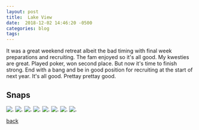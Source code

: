 ```yaml
---
layout: post
title:  Lake View
date:  2018-12-02 14:46:20 -0500
categories: blog 
tags: 
---
```


It was a great weekend retreat albeit the bad timing with final week preparations and recruiting. The fam enjoyed so it's all good. My kwesties are great. Played poker, won second place. But now it's time to finish strong. End with a bang and be in good position for recruiting at the start of next year. It's all good. Prettay prettay good.

## Snaps

![](/assets/img/1811/20181126-momsnightout.jpg ".")
![](/assets/img/1812/20181201-jenga.jpg ".")
![](/assets/img/1812/20181201-legowantstoplay.jpg ".")
![](/assets/img/1812/20181201-threemenandababy.jpg ".")
![](/assets/img/1812/20181201-wildcats.jpg ".")
![](/assets/img/1812/20181202-babywrap.jpg ".")
![](/assets/img/1812/20181202-lakehouse.jpg ".")
![](/assets/img/1812/20181202-lakeview.jpg ".")

[back](/blog)
